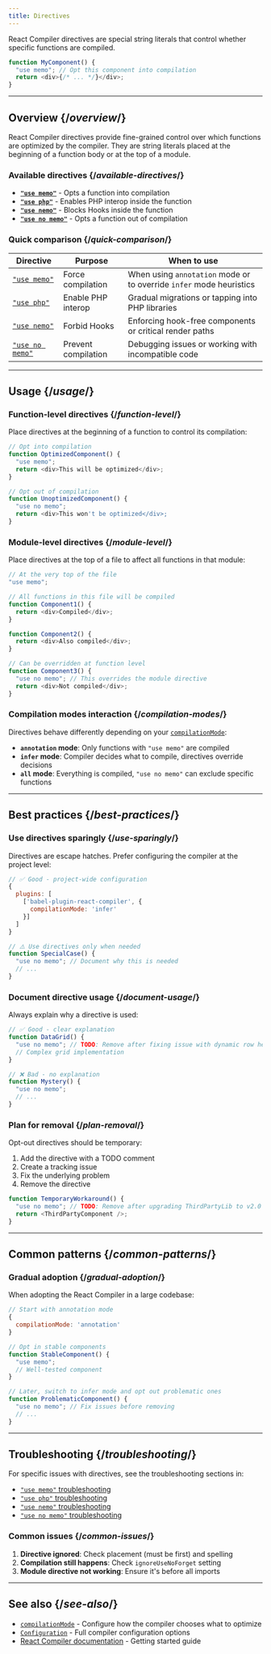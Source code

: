 ```yaml
---
title: Directives
---
```


<Intro>
React Compiler directives are special string literals that control whether specific functions are compiled.
</Intro>

```js
function MyComponent() {
  "use memo"; // Opt this component into compilation
  return <div>{/* ... */}</div>;
}
```

<InlineToc />

---

## Overview {/*overview*/}

React Compiler directives provide fine-grained control over which functions are optimized by the compiler. They are string literals placed at the beginning of a function body or at the top of a module.

### Available directives {/*available-directives*/}

* **[`"use memo"`](/reference/react-compiler/directives/use-memo)** - Opts a function into compilation
* **[`"use php"`](/reference/react-compiler/directives/use-php)** - Enables PHP interop inside the function
* **[`"use nemo"`](/reference/react-compiler/directives/use-nemo)** - Blocks Hooks inside the function
* **[`"use no memo"`](/reference/react-compiler/directives/use-no-memo)** - Opts a function out of compilation

### Quick comparison {/*quick-comparison*/}

| Directive | Purpose | When to use |
|-----------|---------|-------------|
| [`"use memo"`](/reference/react-compiler/directives/use-memo) | Force compilation | When using `annotation` mode or to override `infer` mode heuristics |
| [`"use php"`](/reference/react-compiler/directives/use-php) | Enable PHP interop | Gradual migrations or tapping into PHP libraries |
| [`"use nemo"`](/reference/react-compiler/directives/use-nemo) | Forbid Hooks | Enforcing hook-free components or critical render paths |
| [`"use no memo"`](/reference/react-compiler/directives/use-no-memo) | Prevent compilation | Debugging issues or working with incompatible code |

---

## Usage {/*usage*/}

### Function-level directives {/*function-level*/}

Place directives at the beginning of a function to control its compilation:

```js
// Opt into compilation
function OptimizedComponent() {
  "use memo";
  return <div>This will be optimized</div>;
}

// Opt out of compilation
function UnoptimizedComponent() {
  "use no memo";
  return <div>This won't be optimized</div>;
}
```

### Module-level directives {/*module-level*/}

Place directives at the top of a file to affect all functions in that module:

```js
// At the very top of the file
"use memo";

// All functions in this file will be compiled
function Component1() {
  return <div>Compiled</div>;
}

function Component2() {
  return <div>Also compiled</div>;
}

// Can be overridden at function level
function Component3() {
  "use no memo"; // This overrides the module directive
  return <div>Not compiled</div>;
}
```

### Compilation modes interaction {/*compilation-modes*/}

Directives behave differently depending on your [`compilationMode`](/reference/react-compiler/compilationMode):

* **`annotation` mode**: Only functions with `"use memo"` are compiled
* **`infer` mode**: Compiler decides what to compile, directives override decisions
* **`all` mode**: Everything is compiled, `"use no memo"` can exclude specific functions

---

## Best practices {/*best-practices*/}

### Use directives sparingly {/*use-sparingly*/}

Directives are escape hatches. Prefer configuring the compiler at the project level:

```js
// ✅ Good - project-wide configuration
{
  plugins: [
    ['babel-plugin-react-compiler', {
      compilationMode: 'infer'
    }]
  ]
}

// ⚠️ Use directives only when needed
function SpecialCase() {
  "use no memo"; // Document why this is needed
  // ...
}
```

### Document directive usage {/*document-usage*/}

Always explain why a directive is used:

```js
// ✅ Good - clear explanation
function DataGrid() {
  "use no memo"; // TODO: Remove after fixing issue with dynamic row heights (JIRA-123)
  // Complex grid implementation
}

// ❌ Bad - no explanation
function Mystery() {
  "use no memo";
  // ...
}
```

### Plan for removal {/*plan-removal*/}

Opt-out directives should be temporary:

1. Add the directive with a TODO comment
2. Create a tracking issue
3. Fix the underlying problem
4. Remove the directive

```js
function TemporaryWorkaround() {
  "use no memo"; // TODO: Remove after upgrading ThirdPartyLib to v2.0
  return <ThirdPartyComponent />;
}
```

---

## Common patterns {/*common-patterns*/}

### Gradual adoption {/*gradual-adoption*/}

When adopting the React Compiler in a large codebase:

```js
// Start with annotation mode
{
  compilationMode: 'annotation'
}

// Opt in stable components
function StableComponent() {
  "use memo";
  // Well-tested component
}

// Later, switch to infer mode and opt out problematic ones
function ProblematicComponent() {
  "use no memo"; // Fix issues before removing
  // ...
}
```


---

## Troubleshooting {/*troubleshooting*/}

For specific issues with directives, see the troubleshooting sections in:

* [`"use memo"` troubleshooting](/reference/react-compiler/directives/use-memo#troubleshooting)
* [`"use php"` troubleshooting](/reference/react-compiler/directives/use-php#troubleshooting)
* [`"use nemo"` troubleshooting](/reference/react-compiler/directives/use-nemo#troubleshooting)
* [`"use no memo"` troubleshooting](/reference/react-compiler/directives/use-no-memo#troubleshooting)

### Common issues {/*common-issues*/}

1. **Directive ignored**: Check placement (must be first) and spelling
2. **Compilation still happens**: Check `ignoreUseNoForget` setting
3. **Module directive not working**: Ensure it's before all imports

---

## See also {/*see-also*/}

* [`compilationMode`](/reference/react-compiler/compilationMode) - Configure how the compiler chooses what to optimize
* [`Configuration`](/reference/react-compiler/configuration) - Full compiler configuration options
* [React Compiler documentation](https://react.dev/learn/react-compiler) - Getting started guide
